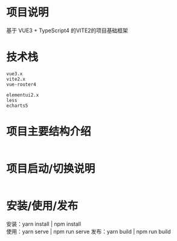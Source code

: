 # 项目说明

基于 VUE3 + TypeScript4 的VITE2的项目基础框架



# 技术栈

```
vue3.x
vite2.x
vue-router4

elementui2.x
less
echarts5
```



# 项目主要结构介绍

```
```



# 项目启动/切换说明

```
```



# 安装/使用/发布

安装：yarn install | npm install  
使用：yarn serve | npm run serve
发布：yarn build | npm run build
